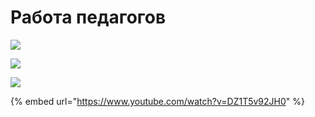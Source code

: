 # Работа педагогов

![](../../../.gitbook/assets/Screenshot\_281.png)

![](../../../.gitbook/assets/Screenshot\_283.png)

![](../../../.gitbook/assets/Screenshot\_285.png)

{% embed url="https://www.youtube.com/watch?v=DZ1T5v92JH0" %}
